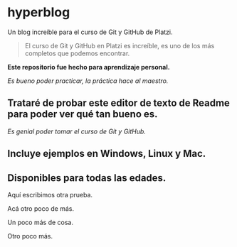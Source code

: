 # hyperblog
Un blog increíble para el curso de Git y GitHub de Platzi.
> El curso de Git y GitHub en Platzi es increíble, es uno de los más completos que podemos encontrar.

**Este repositorio fue hecho para aprendizaje personal.**

*Es bueno poder practicar, la práctica hace al maestro.*

## Trataré de probar este editor de texto de Readme para poder ver qué tan bueno es.

*Es genial poder tomar el curso de Git y GitHub.*
## Incluye ejemplos en Windows, Linux y Mac.
## Disponibles para todas las edades.

Aquí escribimos otra prueba.

Acá otro poco de más.

Un poco más de cosa.

Otro poco más.